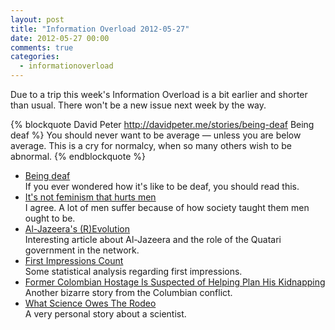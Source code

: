 ```yaml
---
layout: post
title: "Information Overload 2012-05-27"
date: 2012-05-27 00:00
comments: true
categories:
  - informationoverload
---
```

Due to a trip this week's Information Overload is a bit earlier and shorter than usual. There won't be a new issue next week by the way.

{% blockquote David Peter http://davidpeter.me/stories/being-deaf Being deaf %}
You should never want to be average — unless you are below average. This is a cry for normalcy, when so many others wish to be abnormal.
{% endblockquote %}

* [Being deaf](http://davidpeter.me/stories/being-deaf)<br>If you ever wondered how it's like to be deaf, you should read this.
* [It's not feminism that hurts men](http://www.thefword.org.uk/features/2012/05/its_not_feminism_that_hurts_men)<br>I agree. A lot of men suffer because of how society taught them men ought to be.
* [Al-Jazeera's (R)Evolution](http://is.gd/j4eLHd)<br>Interesting article about Al-Jazeera and the role of the Quatari government in the network.
* [First Impressions Count](http://judg.me/blog/first-impressions-count/)<br>Some statistical analysis regarding first impressions.
* [Former Colombian Hostage Is Suspected of Helping Plan His Kidnapping](http://www.nytimes.com/2012/05/21/world/americas/colombia-says-ex-hostage-helped-farc-plan-capture.html?_r=2)<br>Another bizarre story from the Columbian conflict.
* [What Science Owes The Rodeo](http://magazine.storycollider.org/2012/features/what-science-owes-the-rodeo/view-all/)<br>A very personal story about a scientist.
